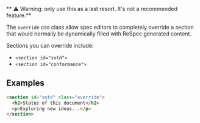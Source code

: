 ** ⚠️ Warning: only use this as a last resort. It's not a recommended feature.**

The `override` css class allow spec editors to completely override a section that would normally be dynamically filled with ReSpec generated content. 

Sections you can override include:

 * `<section id="sotd">` 
 * `<section id="conformance">`

## Examples

```HTML
<section id="sotd" class="override">
  <h2>Status of this document</h2>
  <p>Exploring new ideas...</p>
</section>
```